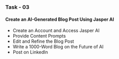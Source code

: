 ### Task - 03

#### Create an AI-Generated Blog Post Using Jasper AI

-   Create an Account and Access Jasper AI
-   Provide Content Prompts
-   Edit and Refine the Blog Post
-   Write a 1000-Word Blog on the Future of AI
-   Post on LinkedIn

